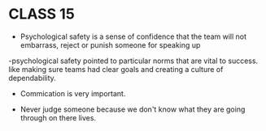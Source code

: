 # CLASS 15

- Psychological safety is a sense of confidence that the team will not embarrass, reject or punish someone for speaking up

-psychological safety pointed to particular norms that are vital to success.  like making sure teams had clear goals and creating a culture of dependability.

- Commication is very important.

- Never judge someone because we don't know what they are going through on there lives.

